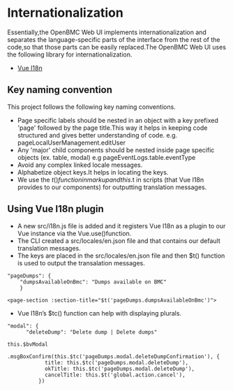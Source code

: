 # Internationalization
Essentially,the OpenBMC Web UI implements internationalization and separates the language-specific parts of the interface from the rest of the code,so that those parts can be easily replaced.The OpenBMC Web UI uses the following library for internationalization.
- [Vue I18n](https://kazupon.github.io/vue-i18n/introduction.html)

## Key naming convention
This project follows the following key naming conventions.

- Page specific labels should be nested in an object with a key prefixed 'page' followed by the page title.This way it helps in keeping code structured and gives better understanding of code.
e.g. pageLocalUserManagement.editUser
- Any 'major' child components should be nested inside page specific objects (ex. table, modal)
e.g pageEventLogs.table.eventType
- Avoid any complex linked locale messages.
- Alphabetize object keys.It helps in locating the keys.
- We use the $t() function in markup and this.$t in scripts (that Vue I18n provides to our components) for outputting translation messages.

## Using Vue I18n plugin
- A new src/i18n.js file is added and it registers Vue I18n as a plugin to our Vue instance via the Vue.use()function.
- The CLI created a src/locales/en.json file and that contains our default translation messages.
- The keys are placed in the src/locales/en.json file and then  $t() function is used to output the transalation messages.
```Vue
"pageDumps": {
    "dumpsAvailableOnBmc": "Dumps available on BMC"
    }
```
```Vue
<page-section :section-title="$t('pageDumps.dumpsAvailableOnBmc')">
```
- Vue I18n’s $tc() function can help with displaying plurals.

```Vue
"modal": {
      "deleteDump": "Delete dump | Delete dumps"
```

```Vue
this.$bvModal
          .msgBoxConfirm(this.$tc('pageDumps.modal.deleteDumpConfirmation'), {
            title: this.$tc('pageDumps.modal.deleteDump'),
            okTitle: this.$tc('pageDumps.modal.deleteDump'),
            cancelTitle: this.$t('global.action.cancel'),
          })
```